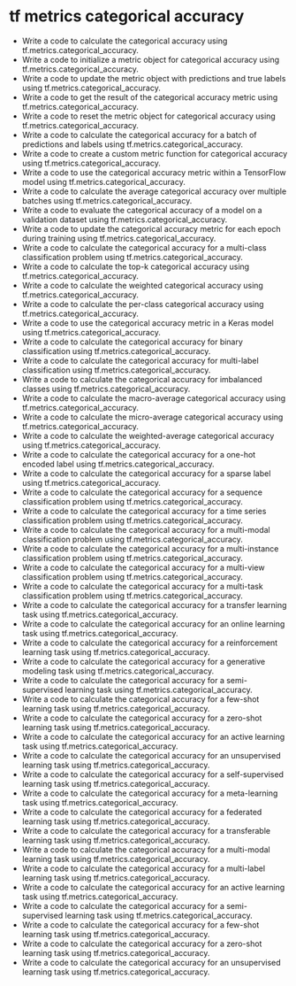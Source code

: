 # tf metrics categorical accuracy

- Write a code to calculate the categorical accuracy using tf.metrics.categorical_accuracy.
- Write a code to initialize a metric object for categorical accuracy using tf.metrics.categorical_accuracy.
- Write a code to update the metric object with predictions and true labels using tf.metrics.categorical_accuracy.
- Write a code to get the result of the categorical accuracy metric using tf.metrics.categorical_accuracy.
- Write a code to reset the metric object for categorical accuracy using tf.metrics.categorical_accuracy.
- Write a code to calculate the categorical accuracy for a batch of predictions and labels using tf.metrics.categorical_accuracy.
- Write a code to create a custom metric function for categorical accuracy using tf.metrics.categorical_accuracy.
- Write a code to use the categorical accuracy metric within a TensorFlow model using tf.metrics.categorical_accuracy.
- Write a code to calculate the average categorical accuracy over multiple batches using tf.metrics.categorical_accuracy.
- Write a code to evaluate the categorical accuracy of a model on a validation dataset using tf.metrics.categorical_accuracy.
- Write a code to update the categorical accuracy metric for each epoch during training using tf.metrics.categorical_accuracy.
- Write a code to calculate the categorical accuracy for a multi-class classification problem using tf.metrics.categorical_accuracy.
- Write a code to calculate the top-k categorical accuracy using tf.metrics.categorical_accuracy.
- Write a code to calculate the weighted categorical accuracy using tf.metrics.categorical_accuracy.
- Write a code to calculate the per-class categorical accuracy using tf.metrics.categorical_accuracy.
- Write a code to use the categorical accuracy metric in a Keras model using tf.metrics.categorical_accuracy.
- Write a code to calculate the categorical accuracy for binary classification using tf.metrics.categorical_accuracy.
- Write a code to calculate the categorical accuracy for multi-label classification using tf.metrics.categorical_accuracy.
- Write a code to calculate the categorical accuracy for imbalanced classes using tf.metrics.categorical_accuracy.
- Write a code to calculate the macro-average categorical accuracy using tf.metrics.categorical_accuracy.
- Write a code to calculate the micro-average categorical accuracy using tf.metrics.categorical_accuracy.
- Write a code to calculate the weighted-average categorical accuracy using tf.metrics.categorical_accuracy.
- Write a code to calculate the categorical accuracy for a one-hot encoded label using tf.metrics.categorical_accuracy.
- Write a code to calculate the categorical accuracy for a sparse label using tf.metrics.categorical_accuracy.
- Write a code to calculate the categorical accuracy for a sequence classification problem using tf.metrics.categorical_accuracy.
- Write a code to calculate the categorical accuracy for a time series classification problem using tf.metrics.categorical_accuracy.
- Write a code to calculate the categorical accuracy for a multi-modal classification problem using tf.metrics.categorical_accuracy.
- Write a code to calculate the categorical accuracy for a multi-instance classification problem using tf.metrics.categorical_accuracy.
- Write a code to calculate the categorical accuracy for a multi-view classification problem using tf.metrics.categorical_accuracy.
- Write a code to calculate the categorical accuracy for a multi-task classification problem using tf.metrics.categorical_accuracy.
- Write a code to calculate the categorical accuracy for a transfer learning task using tf.metrics.categorical_accuracy.
- Write a code to calculate the categorical accuracy for an online learning task using tf.metrics.categorical_accuracy.
- Write a code to calculate the categorical accuracy for a reinforcement learning task using tf.metrics.categorical_accuracy.
- Write a code to calculate the categorical accuracy for a generative modeling task using tf.metrics.categorical_accuracy.
- Write a code to calculate the categorical accuracy for a semi-supervised learning task using tf.metrics.categorical_accuracy.
- Write a code to calculate the categorical accuracy for a few-shot learning task using tf.metrics.categorical_accuracy.
- Write a code to calculate the categorical accuracy for a zero-shot learning task using tf.metrics.categorical_accuracy.
- Write a code to calculate the categorical accuracy for an active learning task using tf.metrics.categorical_accuracy.
- Write a code to calculate the categorical accuracy for an unsupervised learning task using tf.metrics.categorical_accuracy.
- Write a code to calculate the categorical accuracy for a self-supervised learning task using tf.metrics.categorical_accuracy.
- Write a code to calculate the categorical accuracy for a meta-learning task using tf.metrics.categorical_accuracy.
- Write a code to calculate the categorical accuracy for a federated learning task using tf.metrics.categorical_accuracy.
- Write a code to calculate the categorical accuracy for a transferable learning task using tf.metrics.categorical_accuracy.
- Write a code to calculate the categorical accuracy for a multi-modal learning task using tf.metrics.categorical_accuracy.
- Write a code to calculate the categorical accuracy for a multi-label learning task using tf.metrics.categorical_accuracy.
- Write a code to calculate the categorical accuracy for an active learning task using tf.metrics.categorical_accuracy.
- Write a code to calculate the categorical accuracy for a semi-supervised learning task using tf.metrics.categorical_accuracy.
- Write a code to calculate the categorical accuracy for a few-shot learning task using tf.metrics.categorical_accuracy.
- Write a code to calculate the categorical accuracy for a zero-shot learning task using tf.metrics.categorical_accuracy.
- Write a code to calculate the categorical accuracy for an unsupervised learning task using tf.metrics.categorical_accuracy.